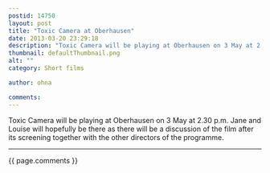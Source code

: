 ```yaml
---
postid: 14750
layout: post
title: "Toxic Camera at Oberhausen"
date: 2013-03-20 23:29:18
description: "Toxic Camera will be playing at Oberhausen on 3 May at 2.30 p.m. Jane and Louise will hopefully be there as there will be a discussion of the film after its screening together with the other directors of the programme&#8230;."
thumbnail: defaultThumbnail.png
alt: ""
category: Short films

author: ohna

comments:
---
```


<p>Toxic Camera will be playing at Oberhausen on 3 May at  2.30 p.m. Jane and Louise will hopefully be there as there will be a discussion of the film after its screening together with the other directors of the programme.</p>

<hr>

{{ page.comments }}



